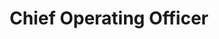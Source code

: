 ---
name: KEITH MERRITT
draft: false
title: Chief Operating Officer
quote: >-
  Taking an architect’s dream and turning it into reality is a daily joy for my
  team. The challenges we face in the process become fuel driving us to exceed
  what we thought were limitations.
details: >-
  Keith Merritt, younger son of founder George A. Merritt, has a long history
  within the company. Like his brother Michael, Keith has worked in nearly every
  position he now oversees from production, manufacturing and logistics to plant
  management, engineering management and project management. Today, in addition
  to his roles as executive vice president and treasurer, he also functions as
  day to day director of operations.Early on, Keith pledged himself to mastering
  old-world craftsmanship techniques to further Merritt’s foundation in the art
  of woodwork and joinery.  Along with his team, he continues to research the
  world’s finest materials and technological advancements, fusing them together
  with the industry’s most advanced equipment and creative people to create
  exquisite monumental architectural millwork.
image: /uploads/kem.jpg
display_number: 1
_comments:
  image: file should be ~600px wide
  lang: '''en'' for english, ''de'' for german (lowercase)'
  draft: drafts are saved but not published
lang: en
---